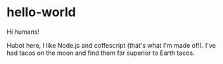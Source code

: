 # hello-world

Hi humans!

Hubot here, I like Node.js and coffescript (that's what I'm made of!).
I've had tacos on the moon and find them far superior to Earth tacos.
